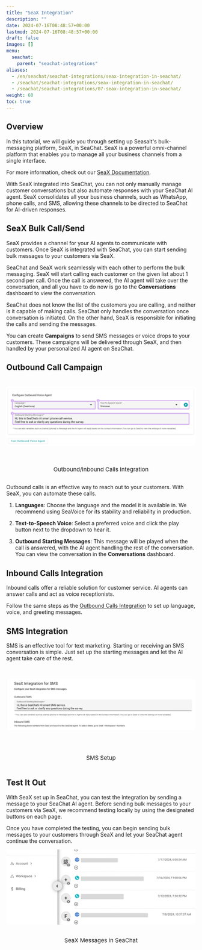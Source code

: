 ```yaml
---
title: "SeaX Integration"
description: ""
date: 2024-07-16T08:48:57+00:00
lastmod: 2024-07-16T08:48:57+00:00
draft: false
images: []
menu:
  seachat:
    parent: "seachat-integrations"
aliases:
  - /en/seachat/seachat-integrations/seax-integration-in-seachat/
  - /seachat/seachat-integrations/seax-integration-in-seachat/
  - /seachat/seachat-integrations/07-seax-integration-in-seachat/
weight: 60
toc: true
---
```


## Overview

In this tutorial, we will guide you through setting up Seasalt's bulk-messaging platform, SeaX, in SeaChat. SeaX is a powerful omni-channel platform that enables you to manage all your business channels from a single interface.

For more information, check out our [SeaX Documentation](https://wiki.seasalt.ai/seax/seax_messaging/bulk-messaging-features/).

With SeaX integrated into SeaChat, you can not only manually manage customer conversations but also automate responses with your SeaChat AI agent. SeaX consolidates all your business channels, such as WhatsApp, phone calls, and SMS, allowing these channels to be directed to SeaChat for AI-driven responses.

## SeaX Bulk Call/Send

SeaX provides a channel for your AI agents to communicate with customers. Once SeaX is integrated with SeaChat, you can start sending bulk messages to your customers via SeaX. 

SeaChat and SeaX work seamlessly with each other to perform the bulk messaging. SeaX will start calling each customer on the given list about 1 second per call. Once the call is answered, the AI agent will take over the conversation, and all you have to do now is go to the **Conversations** dashboard to view the conversation.

SeaChat does not know the list of the customers you are calling, and neither is it capable of making calls. SeaChat only handles the conversation once conversation is initiated. On the other hand, SeaX is responsible for initiating the calls and sending the messages. 

You can create **Campaigns** to send SMS messages or voice drops to your customers. These campaigns will be delivered through SeaX, and then handled by your personalized AI agent on SeaChat.

## Outbound Call Campaign

<div style="display: flex; flex-direction: column; align-items: center; width:100%">
<div style="width: 100%; text-align: center; display: flex; flex-direction: column; align-items: center; justify-content: center">
    <a href="/images/seachat-integrations/seax/call-integration.png" style="height: 200px; width: 100%; display: flex; justify-content: center; align-items: center; overflow: hidden;" target="_blank">
        <img style="width: 100%; border-radius: 0.4rem; cursor: zoom-in;" src="/images/seachat-integrations/seax/call-integration.png" alt="Outbound/ Inbound Calls Integration">
    </a>
<br/>
    <p style="font-size: 15px">Outbound/Inbound Calls Integration</p>
</div>
</div>

Outbound calls is an effective way to reach out to your customers. With SeaX, you can automate these calls.

1. **Languages**: Choose the language and the model it is available in. We recommend using SeaVoice for its stability and reliability in production.

2. **Text-to-Speech Voice**: Select a preferred voice and click the play button next to the dropdown to hear it.

3. **Outbound Starting Messages**: This message will be played when the call is answered, with the AI agent handling the rest of the conversation. You can view the conversation in the **Conversations** dashboard.

## Inbound Calls Integration

Inbound calls offer a reliable solution for customer service. AI agents can answer calls and act as voice receptionists.

Follow the same steps as the [Outbound Calls Integration](#outbound-calls-integration) to set up language, voice, and greeting messages.

## SMS Integration

SMS is an effective tool for text marketing. Starting or receiving an SMS conversation is simple. Just set up the starting messages and let the AI agent take care of the rest.

<div style="display: flex; flex-direction: column; align-items: center; width:100%">
<div style="width: 100%; text-align: center; display: flex; flex-direction: column; align-items: center; justify-content: center">
    <a href="/images/seachat-integrations/seax/sms.png" style="height: 200px; width: 100%; display: flex; justify-content: center; align-items: center; overflow: hidden;" target="_blank">
        <img style="width: 100%; border-radius: 0.4rem; cursor: zoom-in;" src="/images/seachat-integrations/seax/sms.png" alt="SMS Setup">
    </a>
<br/>
    <p style="font-size: 15px">SMS Setup</p>
</div>
</div>

## Test It Out

With SeaX set up in SeaChat, you can test the integration by sending a message to your SeaChat AI agent. Before sending bulk messages to your customers via SeaX, we recommend testing locally by using the designated buttons on each page.

Once you have completed the testing, you can begin sending bulk messages to your customers through SeaX and let your SeaChat agent continue the conversation.

<div style="display: flex; flex-direction: column; align-items: center; width:100%">
<div style="width: 100%; text-align: center; display: flex; flex-direction: column; align-items: center; justify-content: center">
    <a href="/images/seachat-integrations/seax/find-seax.png" style="height: 200px; width: 100%; display: flex; justify-content: center; align-items: center; overflow: hidden;" target="_blank">
        <img style="width: 100%; border-radius: 0.4rem; cursor: zoom-in;" src="/images/seachat-integrations/seax/find-seax.png" alt="SeaX Messages in SeaChat">
    </a>
<br/>
    <p style="font-size: 15px">SeaX Messages in SeaChat</p>
</div>
</div>
